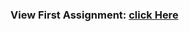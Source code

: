 <h3>View First Assignment: <a href = "https://vvce6aweb.github.io/my-first-html-page-Annushams">click Here</a></h3>
